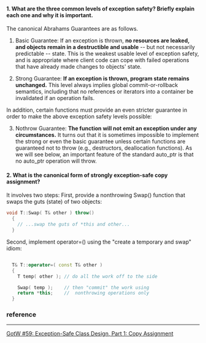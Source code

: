 
#### **1.** What are the three common levels of exception safety? Briefly explain each one and why it is important.

The canonical Abrahams Guarantees are as follows.

1. Basic Guarantee: If an exception is thrown, **no resources are leaked, and objects remain in a destructible and usable** -- but not necessarily predictable -- state. This is the weakest usable level of exception safety, and is appropriate where client code can cope with failed operations that have already made changes to objects' state.

2. Strong Guarantee: **If an exception is thrown, program state remains unchanged.** This level always implies global commit-or-rollback semantics, including that no references or iterators into a container be invalidated if an operation fails.

In addition, certain functions must provide an even stricter guarantee in order to make the above exception safety levels possible:

3. Nothrow Guarantee: **The function will not emit an exception under any circumstances.** It turns out that it is sometimes impossible to implement the strong or even the basic guarantee unless certain functions are guaranteed not to throw (e.g., destructors, deallocation functions). As we will see below, an important feature of the standard auto_ptr is that no auto_ptr operation will throw.

#### 2. What is the canonical form of strongly exception-safe copy assignment?

It involves two steps: First, provide a nonthrowing Swap() function that swaps the guts (state) of two objects:

```cpp
void T::Swap( T& other ) throw()
  {
    // ...swap the guts of *this and other...
  }
```

Second, implement operator=() using the "create a temporary and swap" idiom:

```cpp

  T& T::operator=( const T& other )
  {
    T temp( other ); // do all the work off to the side

    Swap( temp );    // then "commit" the work using
    return *this;    //  nonthrowing operations only
  }
```

### reference
---
[GotW #59: Exception-Safe Class Design, Part 1: Copy Assignment](http://gotw.ca/gotw/059.htm)